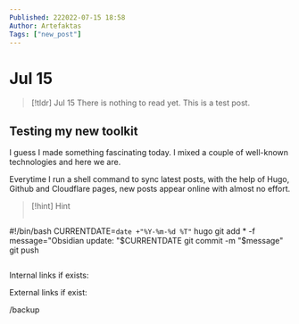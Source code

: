 ```yaml
---
Published: 222022-07-15 18:58
Author: Artefaktas
Tags: ["new_post"]
---
```


# Jul 15

> [!tldr] Jul 15
> There is nothing to read yet. This is a test post.

## Testing my new toolkit

I guess I made something fascinating today. I mixed a couple of well-known technologies and here we are. 

Everytime I run a shell command to sync latest posts, with the help of Hugo, Github and Cloudflare pages, new posts appear online with almost no effort.


> [!hint] Hint
> ```
#!/bin/bash
CURRENTDATE=`date +"%Y-%m-%d %T"`
hugo
git add * -f
message="Obsidian update: "$CURRENTDATE
git commit -m "$message"
git push
> ```


Internal links if exists:

External links if exist:


/backup